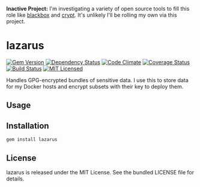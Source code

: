 **Inactive Project:** I'm investigating a variety of open source tools to fill this role like [blackbox](https://github.com/StackExchange/blackbox) and [crypt](https://github.com/xordataexchange/crypt). It's unlikely I'll be rolling my own via this project.

lazarus
=========

[![Gem Version](https://img.shields.io/gem/v/lazarus.svg)](https://rubygems.org/gems/lazarus)
[![Dependency Status](https://img.shields.io/gemnasium/akerl/lazarus.svg)](https://gemnasium.com/akerl/lazarus)
[![Code Climate](https://img.shields.io/codeclimate/github/akerl/lazarus.svg)](https://codeclimate.com/github/akerl/lazarus)
[![Coverage Status](https://img.shields.io/coveralls/akerl/lazarus.svg)](https://coveralls.io/r/akerl/lazarus)
[![Build Status](https://img.shields.io/travis/akerl/lazarus.svg)](https://travis-ci.org/akerl/lazarus)
[![MIT Licensed](https://img.shields.io/badge/license-MIT-green.svg)](https://tldrlegal.com/license/mit-license)

Handles GPG-encrypted bundles of sensitive data. I use this to store data for my Docker hosts and encrypt subsets with their key to deploy them.

## Usage

## Installation

    gem install lazarus

## License

lazarus is released under the MIT License. See the bundled LICENSE file for details.

